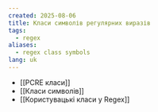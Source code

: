 ```yaml
---
created: 2025-08-06
title: Класи символів регулярних виразів
tags:
  - regex
aliases:
  - regex class symbols
lang: uk
---
```

- [[PCRE класи]]
- [[Класи символів]]
- [[Користувацькі класи у Regex]]